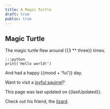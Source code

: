 ```yaml
---
title: A Magic Turtle
draft: true
public: true
---
```


Magic Turtle
------------
The magic turtle flew around {{3 ** three}} times.

    :::python
    print('Hello world!')

And had a happy {{mood + 'ful'}} day.

Want to visit a [joyful squirrel]({{link("joyful-squirrel")}})?

This page was last updated on {{lastUpdated}}.

Check out his friend, the [lizard]({{link('lizard')}}).
